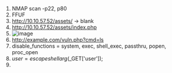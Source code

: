 1. NMAP scan -p22, p80    
2. FFUF
3. http://10.10.57.52/assets/ -> blank  
4. http://10.10.57.52/assets/index.php
5. ![image](https://github.com/user-attachments/assets/7e465e80-e5e8-4eec-a5d1-abc07b31bd21)
6. http://example.com/vuln.php?cmd=ls
7. disable_functions = system, exec, shell_exec, passthru, popen, proc_open  
8. $user = escapeshellarg($_GET['user']);  
9. 
